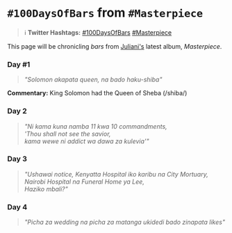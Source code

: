 # `#100DaysOfBars` from `#Masterpiece`

> ℹ **Twitter Hashtags:** [#100DaysOfBars](https://twitter.com/hashtag/100DaysOfBars) [#Masterpiece](https://twitter.com/hashtag/masterpiece)

This page will be chronicling _bars_ from [Juliani's](https://juliani.co.ke) latest album, _Masterpiece_.

### Day #1

> _"Solomon akapata queen, na bado haku-shiba"_

**Commentary:** King Solomon had the Queen of Sheba (/shiba/)

### Day 2

> _"Ni kama kuna namba 11 kwa 10 commandments, <br/>'Thou shall not see the savior, <br/>kama wewe ni addict wa dawa za kulevia'"_

### Day 3

> _"Ushawai notice, Kenyatta Hospital iko karibu na City Mortuary, <br/>Nairobi Hospital na Funeral Home ya Lee, <br/>Haziko mbali?"_

### Day 4

> _"Picha za wedding na picha za matanga ukidedi bado zinapata likes"_
